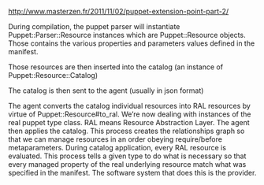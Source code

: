 http://www.masterzen.fr/2011/11/02/puppet-extension-point-part-2/

During compilation, the puppet parser will instantiate Puppet::Parser::Resource instances which are Puppet::Resource objects. Those contains the various properties and parameters values defined in the manifest.

Those resources are then inserted into the catalog (an instance of Puppet::Resource::Catalog)

The catalog is then sent to the agent (usually in json format)

The agent converts the catalog individual resources into RAL resources by virtue of Puppet::Resource#to_ral. We’re now dealing with instances of the real puppet type class. RAL means Resource Abstraction Layer.
The agent then applies the catalog. This process creates the relationships graph so that we can manage resources in an order obeying require/before metaparameters. During catalog application, every RAL resource is evaluated. This process tells a given type to do what is necessary so that every managed property of the real underlying resource match what was specified in the manifest. The software system that does this is the provider.
